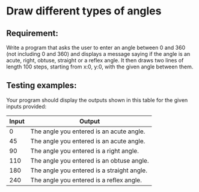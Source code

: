 # Draw different types of angles

## Requirement:

Write a program that asks the user to enter an angle between 0 and 360 (not including 0 and 360) and displays a message saying if the angle is an acute, right, obtuse, straight or a reflex angle.
It then draws two lines of length 100 steps, starting from x:0, y:0, with the given angle between them.

## Testing examples:

Your program should display the outputs shown in this table for the given inputs provided:

| Input      | Output                                     |
| ---------- | ------------------------------------------ |
| 0          | The angle you entered is an acute angle.   |
| 45         | The angle you entered is an acute angle.   |
| 90         | The angle you entered is a right angle.    |
| 110        | The angle you entered is an obtuse angle.  |
| 180        | The angle you entered is a straight angle. |
| 240        | The angle you entered is a reflex angle.   |
